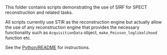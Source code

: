 This folder contains scripts demonstrating the use of SIRF for SPECT reconstruction and related tasks.

All scripts currently use STIR as the reconstruction engine but actually allow the use of any reconstruction engine that provides the necessary functionality such as `AcquisitionData` object, `make_Poisson_loglikelihood` function etc.

See the [Python/README](../README.md) for instructions.
